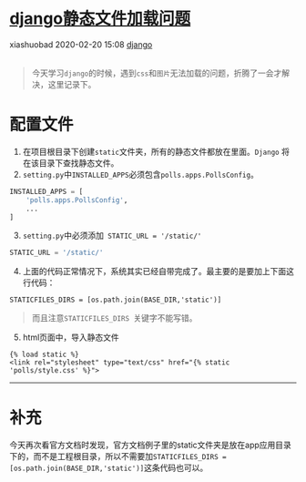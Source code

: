 <div class="blog-article">
<h1><a href="p.html?p=\django\django静态文件加载问题" class="title">django静态文件加载问题</a></h1>
<span class="author">xiashuobad</span>
<span class="time">2020-02-20 15:08</span>
<span><a href="tags.html?t=django" class="tag">django</a></span>
</div>
<br/>

> 今天学习`django`的时候，遇到`css`和`图片`无法加载的问题，折腾了一会才解决，这里记录下。

# 配置文件
1. 在项目根目录下创建`static`文件夹，所有的静态文件都放在里面。`Django` 将在该目录下查找静态文件。
2. `setting.py`中`INSTALLED_APPS`必须包含`polls.apps.PollsConfig`。

```python
INSTALLED_APPS = [
    'polls.apps.PollsConfig',
    ...
]
```
3. `setting.py`中必须添加` STATIC_URL = '/static/'`

```python
STATIC_URL = '/static/'
```
4. 上面的代码正常情况下，系统其实已经自带完成了。最主要的是要加上下面这行代码：

```
STATICFILES_DIRS = [os.path.join(BASE_DIR,'static')]
```
> 而且注意`STATICFILES_DIRS `关键字不能写错。

5. html页面中，导入静态文件

```
{% load static %}
<link rel="stylesheet" type="text/css" href="{% static 'polls/style.css' %}">
```
***********
# 补充
今天再次看官方文档时发现，官方文档例子里的static文件夹是放在app应用目录下的，而不是工程根目录，所以不需要加`STATICFILES_DIRS = [os.path.join(BASE_DIR,'static')]`这条代码也可以。